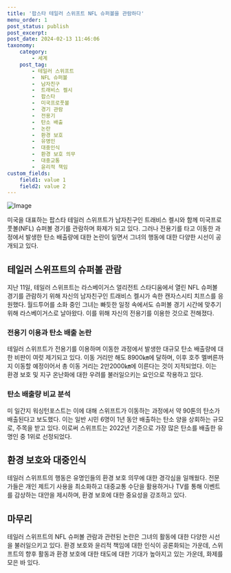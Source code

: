 ```yaml
---
title: '팝스타 테일러 스위프트 NFL 슈퍼볼을 관람하다'
menu_order: 1
post_status: publish
post_excerpt: 
post_date: 2024-02-13 11:46:06
taxonomy:
    category:
        - 세계
    post_tag:
        - 테일러 스위프트
        -  NFL 슈퍼볼
        -  남자친구
        -  트래비스 켈시
        -  팝스타
        -  미국프로풋볼
        -  경기 관람
        -  전용기
        -  탄소 배출
        -  논란
        -  환경 보호
        -  유명인
        -  대중인식
        -  환경 보호 의무
        -  대중교통
        -  윤리적 책임
custom_fields:
    field1: value 1
    field2: value 2
---
```


![Image](https://imgnews.pstatic.net/image/023/2024/02/13/0003816321_001_20240213082701052.jpg?type=w647)

미국을 대표하는 팝스타 테일러 스위프트가 남자친구인 트래비스 켈시와 함께 미국프로풋볼(NFL) 슈퍼볼 경기를 관람하며 화제가 되고 있다. 그러나 전용기를 타고 이동한 과정에서 발생한 탄소 배출량에 대한 논란이 일면서 그녀의 행동에 대한 다양한 시선이 공개되고 있다.
## 테일러 스위프트의 슈퍼볼 관람
지난 11일, 테일러 스위프트는 라스베이거스 얼리전트 스타디움에서 열린 NFL 슈퍼볼 경기를 관람하기 위해 자신의 남자친구인 트래비스 켈시가 속한 캔자스시티 치프스를 응원했다. 월드투어를 소화 중인 그녀는 빠듯한 일정 속에서도 슈퍼볼 경기 시간에 맞추기 위해 라스베이거스로 날아왔다. 이를 위해 자신의 전용기를 이용한 것으로 전해졌다.
### 전용기 이용과 탄소 배출 논란
테일러 스위프트가 전용기를 이용하며 이동한 과정에서 발생한 대규모 탄소 배출량에 대한 비판이 여럿 제기되고 있다. 이동 거리만 해도 8900㎞에 달하며, 이후 호주 멜버른까지 이동할 예정이어서 총 이동 거리는 2만2000㎞에 이른다는 것이 지적되었다. 이는 환경 보호 및 지구 온난화에 대한 우려를 불러일으키는 요인으로 작용하고 있다.
### 탄소 배출량 비교 분석
미 일간지 워싱턴포스트는 이에 대해 스위프트가 이동하는 과정에서 약 90톤의 탄소가 배출된다고 보도했다. 이는 일반 시민 6명이 1년 동안 배출하는 탄소 양을 상회하는 규모로, 주목을 받고 있다. 이로써 스위프트는 2022년 기준으로 가장 많은 탄소를 배출한 유명인 중 1위로 선정되었다.
## 환경 보호와 대중인식
테일러 스위프트의 행동은 유명인들의 환경 보호 의무에 대한 경각심을 일깨웠다. 전문가들은 개인 제트기 사용을 최소화하고 대중교통 수단을 활용하거나 TV를 통해 이벤트를 감상하는 대안을 제시하며, 환경 보호에 대한 중요성을 강조하고 있다.
## 마무리
테일러 스위프트의 NFL 슈퍼볼 관람과 관련된 논란은 그녀의 활동에 대한 다양한 시선을 불러일으키고 있다. 환경 보호와 윤리적 책임에 대한 인식이 공론화되는 가운데, 스위프트의 향후 활동과 환경 보호에 대한 태도에 대한 기대가 높아지고 있는 가운데, 화제를 모은 바 있다.
